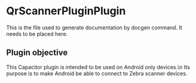 # QrScannerPluginPlugin

This is the file used to generate documentation by docgen command.
It needs to be placed here.

## Plugin objective

 This Capacitor plugin is intended to be used on Android only devices.\n
 Its purpose is to make Android be able to connect to Zebra scanner devices.
